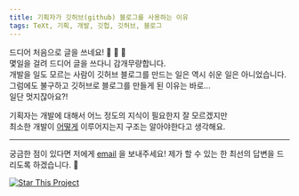 ```yaml
---
title: 기획자가 깃허브(github) 블로그를 사용하는 이유
tags: TeXt, 기획, 개발, 깃헙, 깃허브, 블로그
---
```


드디어 처음으로 글을 쓰네요! :ghost: :ghost: :ghost:   
몇일을 걸려 드디어 글을 쓰다니 감개무량합니다.   
개발을 일도 모르는 사람이 깃허브 블로그를 만드는 일은 역시 쉬운 일은 아니었습니다.   
그럼에도 불구하고 깃허브로 블로그를 만들게 된 이유는 바로...   
일단 멋지잖아요?!   
   
기획자는 개발에 대해서 어느 정도의 지식이 필요한지 잘 모르겠지만   
최소한 개발이 [어떻게](https://kitian616.github.io/jekyll-TeXt-theme/docs/en/configuration) 이루어지는지 구조는 알아야한다고 생각해요.   


<!--more-->

---

궁금한 점이 있다면 저에게 [email](mailto:plansuin@gmail.com) 을 보내주세요!
제가 할 수 있는 한 최선의 답변을 드리도록 하겠습니다. :star2:

[![Star This Project](https://img.shields.io/github/stars/kitian616/jekyll-TeXt-theme.svg?label=Stars&style=social)](https://github.com/kitian616/jekyll-TeXt-theme/)
